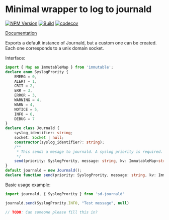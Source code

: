 # Minimal wrapper to log to journald


  [![NPM Version][npm-image]][npm-url]
  [![Build][github-image]][github-url]
  [![codecov](https://codecov.io/gh/sargun/sd-journald/branch/main/graph/badge.svg?token=91FMU8M65R)](https://codecov.io/gh/sargun/sd-journald)

[Documentation](https://github.com/sargun/sd-journald/tree/main/docs)

Exports a default instance of Journald, but a custom one can be created. Each one corresponds
to a unix domain socket.

Interface:

```typescript
import { Map as ImmutableMap } from 'immutable';
declare enum SyslogPrority {
    EMERG = 0,
    ALERT = 1,
    CRIT = 2,
    ERR = 3,
    ERROR = 3,
    WARNING = 4,
    WARN = 4,
    NOTICE = 5,
    INFO = 6,
    DEBUG = 7
}
declare class Journald {
    syslog_identifier: string;
    socket: Socket | null;
    constructor(syslog_identifier?: string);
    /**
     * This sends a mesage to journald. A syslog priority is required.
     */
    send(priority: SyslogPrority, message: string, kv: ImmutableMap<string, string> | null): void;
}
default journald = new Journald();
declare function send(priority: SyslogPrority, message: string, kv: ImmutableMap<string, string> | null): void;
```

Basic usage example:
```typescript
import journald, { SyslogPrority } from 'sd-journald'

journald.send(SyslogPrority.INFO, "Test message", null)
```

```javascript
// TODO: Can someone please fill this in?
```

[npm-image]: https://img.shields.io/npm/v/sd-journald.svg
[npm-url]: https://npmjs.org/package/sd-journald
[github-image]: https://github.com/sargun/sd-journald/workflows/CI/badge.svg
[github-url]: https://github.com/sargun/sd-journald/actions?query=workflow%3A%22CI%22